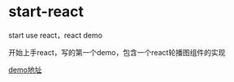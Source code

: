 # start-react
start use react，react demo

开始上手react，写的第一个demo，包含一个react轮播图组件的实现

<a href="https://rawgit.com/wqq277763070/start-react/master/index.html" target="_blank">demo地址</a>
